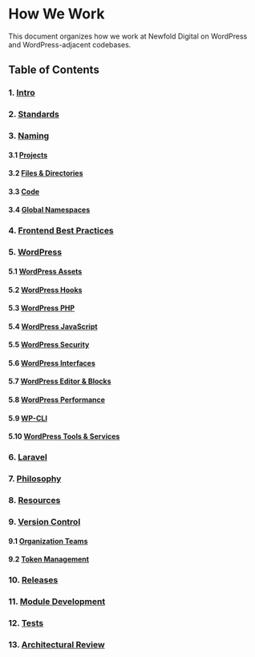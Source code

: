 # How We Work

This document organizes how we work at Newfold Digital on WordPress and WordPress-adjacent codebases.

## Table of Contents

### 1. [Intro](1-intro.md)

### 2. [Standards](2-standards.md)

### 3. [Naming](3-naming.md)

#### 3.1 [Projects](3.1-projects.md)

#### 3.2 [Files & Directories](3.2-files-directories.md)

#### 3.3 [Code](3.3-code.md)

#### 3.4 [Global Namespaces](3.4-global-namespaces.md)

### 4. [Frontend Best Practices](4-frontend-best-practices.md)

### 5. [WordPress](5-wordpress.md)

#### 5.1 [WordPress Assets](5.1-wordpress-assets.md)

#### 5.2 [WordPress Hooks](5.2-wordpress-hooks.md)

#### 5.3 [WordPress PHP](5.3-wordpress-php.md)

#### 5.4 [WordPress JavaScript](5.4-wordpress-js.md)

#### 5.5 [WordPress Security](5.5-wordpress-security.md)

#### 5.6 [WordPress Interfaces](5.6-wordpress-interfaces.md)

#### 5.7 [WordPress Editor & Blocks](5.7-wordpress-editor-and-blocks.md)

#### 5.8 [WordPress Performance](5.8-wordpress-performance.md)

#### 5.9 [WP-CLI](5.9-wp-cli.md)

#### 5.10 [WordPress Tools & Services](5.10-tools-services.md)

### 6. [Laravel](6-laravel.md)

### 7. [Philosophy](7-philosophy.md)

### 8. [Resources](8-resources.md)

### 9. [Version Control](9-version-control.md)

#### 9.1 [Organization Teams](9.1-org-teams.md)

#### 9.2 [Token Management](9.2-tokens.md)
### 10. [Releases](10-releases.md)

### 11. [Module Development](11-module-development.md)

### 12. [Tests](12-tests.md)

### 13. [Architectural Review](13-architectural-review.md)
